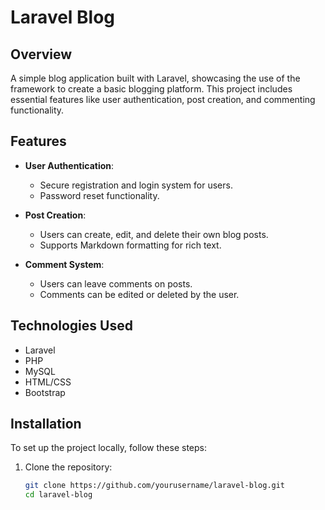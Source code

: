# Laravel Blog

## Overview
A simple blog application built with Laravel, showcasing the use of the framework to create a basic blogging platform. This project includes essential features like user authentication, post creation, and commenting functionality.

## Features
- **User Authentication**: 
  - Secure registration and login system for users.
  - Password reset functionality.

- **Post Creation**: 
  - Users can create, edit, and delete their own blog posts.
  - Supports Markdown formatting for rich text.

- **Comment System**: 
  - Users can leave comments on posts.
  - Comments can be edited or deleted by the user.

## Technologies Used
- Laravel
- PHP
- MySQL
- HTML/CSS
- Bootstrap

## Installation
To set up the project locally, follow these steps:

1. Clone the repository:
   ```bash
   git clone https://github.com/yourusername/laravel-blog.git
   cd laravel-blog
